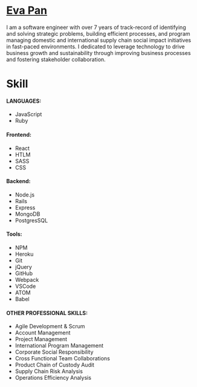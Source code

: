 # [Eva Pan](http://evapan.com)

I am a software engineer with over 7 years of track-record of identifying and solving strategic problems, building efficient processes, and program managing domestic and international supply chain social impact initiatives in fast-paced environments. I dedicated to leverage technology to drive business growth and sustainability through improving business processes and fostering stakeholder collaboration.

# Skill

#### LANGUAGES:
* JavaScript
* Ruby

#### Frontend:
* React
* HTLM
* SASS
* CSS

#### Backend:
* Node.js
* Rails
* Express
* MongoDB
* PostgresSQL

#### Tools:
* NPM
* Heroku
* Git
* jQuery
* GitHub
* Webpack
* VSCode
* ATOM
* Babel


#### OTHER PROFESSIONAL SKILLS:
* Agile Development & Scrum
* Account Management
* Project Management
* International Program Management
* Corporate Social Responsibility
* Cross Functional Team Collaborations
* Product Chain of Custody Audit
* Supply Chain Risk Analysis
* Operations Efficiency Analysis
